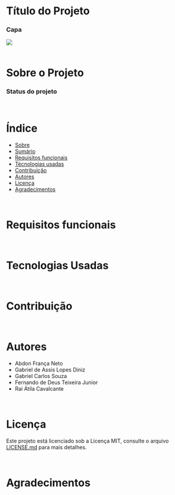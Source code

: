 # Título do Projeto
### Capa

<div>
    <img src="https://blog.portalpos.com.br/app/uploads/2019/07/GettyImages-1047699430.jpg"/>
</div>

<br>

# Sobre o Projeto
### Status do projeto

<br>

# Índice
* [Sobre](#sobre-o-projeto)
* [Sumário](#indice/sumario)
* [Requisitos funcionais](#requisitos-funcionais)
* [Técnologias usadas](#tecnologias-usadas)
* [Contribuição](#contribuição)
* [Autores](#autores)
* [Licença](#licença)
* [Agradecimentos](#agradecimentos)
<br>

# Requisitos funcionais

<br>

# Tecnologias Usadas

<br>

# Contribuição

<br>

# Autores
* Abdon França Neto
* Gabriel de Assis Lopes Diniz
* Gabriel Carlos Souza
* Fernando de Deus Teixeira Junior
* Raí Átila Cavalcante

<br>

# Licença
Este projeto está licenciado sob a Licença MIT,  consulte o arquivo [LICENSE.md](LICENSE.md) para mais detalhes.

<br>

# Agradecimentos

